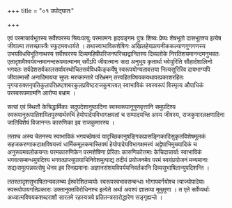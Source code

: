 +++
title = "०१ उपोद्घातः"

+++

एवं परमाचार्यभूतस्य सर्वेश्वरस्य श्रियःपत्युः परमात्मनः हृदयङ्गमः पुत्रः शिष्यः प्रेष्यः शेषभूतो दासभूतश्च इत्येष जीवात्मा तत्तच्छास्त्रैः स्फुटमवधार्यते । तथास्वाभाविकशेषिणः अखिलहेयप्रत्यनीककल्याणगुणगणस्य उभयविधविभूतिनाथस्य सर्वेश्वरस्य दिव्यमहिषीपरिजनपरिच्छद्वानितस्य दिव्यलोके निरतिशयमानन्दमनुभवतः एतादृशमैश्वर्यवन्तमानन्दरूपमात्मानम् सर्वेऽपि जीवात्मानः सदा अनुभूय कृतार्था भवेयुरिति सौहार्दशालिनो भगवतः सर्वदेशसर्वकालसर्वावस्थोचितसर्वविधकैङ्कर्येषु स्वरूपयोग्यतावत्तया नित्यसूरिरिव दायभाग्यपि जीवात्मासौ अनादिमायया सुप्तः मरुकान्तारे परिभ्रमन् तत्त्वहितविषयकयथावत्प्रकाशरहितः मृगयासक्तनृपतिकुलपरिभ्रष्टशबरकुलप्रविष्टराजकुमारवत् स्वाभाविकं स्वस्वरूपं विस्मृत्य औपाधिकं परस्वरूपमात्मनि आरोप्य बभ्राम ।

सत्यां एवं स्थितौ केचिद्धार्मिकाः सदुपदेशानुष्ठादिना स्वस्वरूपानुगुणवृत्तानि समुपदिश्य स्वरूपानुरूपातिशयितपुरुषार्थरुचिं हेयोपादेयविभागक्षमतां च सम्पादयन्ति अस्य जीवस्य, राजकुमारलक्षणादिना जातिविशेषं विजानन्तः कारुणिका इव राजकुमारस्य ।

ततश्च अस्य चेतनस्य स्वाभाविकं भगवच्छेषत्वं यादृच्छिकानुषङ्गिकप्रासङ्गिकादिसुकृतविशेषमूलकं सहजकरुणाकटाक्षविषयत्त्वं धार्मिकमूलकमास्तिक्यं हेयोपादेयविभागक्षमत्त्वं अद्वेषाभिमुख्यादिकं च अनुरूपमवलोकयन्तः परमकारुणिकेन परमशेषिणा प्रेरिताः कारुणिकोत्तमाः केचिदाचार्याः स्वाभाविकं भगवत्सम्बन्धमुपदिश्य भगवत्प्राप्त्युपायाभिनिवेशमुत्पाद्य तदीयं प्रयोजनमेव परमं स्वयंप्रयोजनं मन्यमानाः सद्यःसमुत्पन्नवत्सेषु धेनव इव स्निह्यमानाः अज्ञानसंशयविपर्ययनिवर्तकानि दिव्यसुभाषितान्युपदिशन्ति ।

ततस्तादृशसुभाषितान्यवलम्ब्य ईश्वरेशितव्ययोः स्वरूपस्वभावसम्बन्धाः भोगापवर्गयोश्च त्याज्योपादेयाः स्वरूपोपायगतिप्रकाराः उक्तानुक्तविरोधिनश्च इत्येते अर्था अवश्यं ज्ञातव्या मुमुक्षुणा । त एते सर्वेप्यर्थाः अध्यात्मविषयकशब्दराशौ सारतमे रहस्यत्रये प्रतितन्त्रसारोद्धारेण सङ्गृह्यन्ते ।


